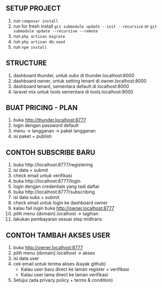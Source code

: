 ## SETUP PROJECT

1. run 
 `composer install`
2. run for fresh install
 `git submodule update --init --recursive`
 or 
 `git submodule update --recursive --remote`
3. run 
 `php artisan migrate`
4. run
 `php artisan db:seed`
5. run
 `npm install`

## STRUCTURE

1. dashboard thunder, untuk subs di thunder.localhost:8000
2. dashboard owner, untuk setting tenant di owner.localhost:8000
3. dashboard tenant, sementara default di localhost:8000
4. laravel mix untuk tools sementara di tools.localhost:8000


## BUAT PRICING - PLAN

1. buka http://thunder.localhost:8777
2. login dengan password default
3. menu -> langganan -> paket langganan
4. isi paket + publish



## CONTOH SUBSCRIBE BARU

1. buka http://localhost:8777/registering
2. isi data + submit
3. check email untuk verifikasi
4. buka http://localhost:8777/login
5. login dengan credentials yang tadi daftar
6. buka http://localhost:8777/subscribing
7. isi data subs + submit
8. check email untuk login ke dashboard owner
9. kalau fail login buka http://owner.localhost:8777
10. pilih menu {domain}.localhost -> tagihan
11. lakukan pembayaran sesuai step midtrans



## CONTOH TAMBAH AKSES USER

1. buka http://owner.localhost:8777
2. pilih menu {domain}.localhost -> akses
3. isi data user
4. cek email untuk terima akses (kayak github)
   - Kalau user baru direct ke laman register + verifikasi
   - Kalau user lama direct ke laman verifikasi
5. Setujui (ada privacy policy + terms & condition)

